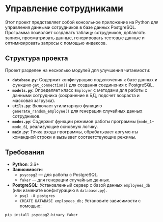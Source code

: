 
# Управление сотрудниками

Этот проект представляет собой консольное приложение на Python для управления данными сотрудников в базе данных PostgreSQL. Программа позволяет создавать таблицу сотрудников, добавлять записи, просматривать данные, генерировать тестовые данные и оптимизировать запросы с помощью индексов.

## Структура проекта

Проект разделен на несколько модулей для улучшения читаемости:

- **`database.py`**: Содержит конфигурацию подключения к базе данных и функцию `get_connection()` для создания соединения с PostgreSQL.
- **`models.py`**: Определяет класс `Employer` с методами для работы с данными сотрудника (сохранение в БД, подсчет возраста и массовая загрузка).
- **`utils.py`**: Включает утилитарную функцию `generate_random_employee()` для генерации случайных данных сотрудников.
- **`modes.py`**: Содержит функции режимов работы программы (`mode_1`–`mode_6`), реализующие основную логику.
- **`main.py`**: Точка входа программы, обрабатывает аргументы командной строки и вызывает соответствующие режимы.

## Требования

- **Python**: 3.6+
- **Зависимости**:
  - `psycopg2` — для работы с PostgreSQL.
  - `faker` — для генерации случайных данных.
- **PostgreSQL**: Установленный сервер с базой данных `employees_db` (или измените конфигурацию в `database.py`).
  - `psql -U postgres`
  - `CREATE DATABASE employees_db;`
Установите зависимости с помощью:
```bash
pip install psycopg2-binary faker
